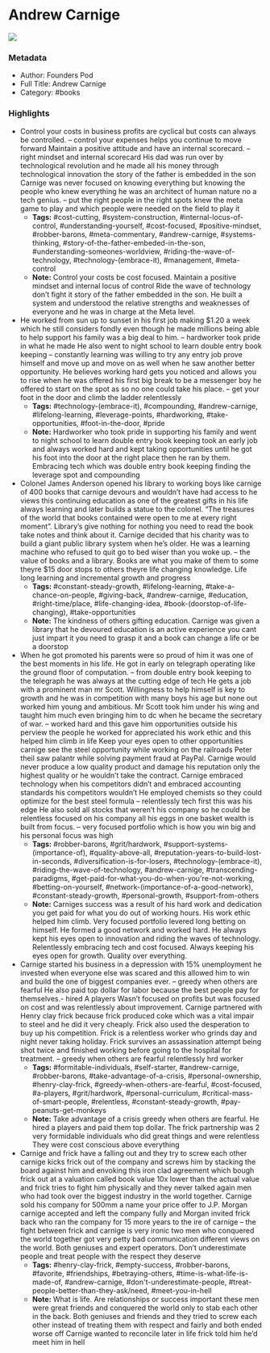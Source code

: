 # Andrew Carnige

![](https://readwise-assets.s3.amazonaws.com/static/images/default-book-icon-1.a08c56e2fedd.png)

### Metadata

- Author: Founders Pod 
- Full Title: Andrew Carnige
- Category: #books

### Highlights

- Control your costs in business profits are cyclical but costs can always be controlled. – control your expenses helps you continue to move forward
  Maintain a positive attitude and have an internal scorecard. – right mindset and internal scorecard
  His dad was run over by technological revolution and he made all his money through technological innovation the story of the father is embedded in the son
  Carnige was never focused on knowing everything but knowing the people who knew everything he was an architect of human nature no a tech genius. – put the right people in the right spots knew the meta game to play and which people were needed on the field to play it
    - **Tags:** #cost-cutting, #system-construction, #internal-locus-of-control, #understanding-yourself, #cost-focused, #positive-mindset, #robber-barons, #meta-commentary, #andrew-carnige, #systems-thinking, #story-of-the-father-embeded-in-the-son, #understanding-someones-worldview, #riding-the-wave-of-technology, #technology-(embrace-it), #management, #meta-control
    - **Note:** Control your costs be cost focused. Maintain a positive mindset and internal locus of control
      Ride the wave of technology don’t fight it story of the father embedded in the son.
      He built a system and understood the relative strengths and weaknesses of everyone and he was in charge at the Meta level.
- He worked from sun up to sunset in his first job making $1.20 a week which he still considers fondly even though he made millions being able to help support his family was a big deal to him. – hardworker took pride in what he made
  He also went to night school to learn double entry book keeping – constantly learning
  was willing to try any entry job prove himself and move up and move on as well when he saw another better opportunity. He believes working hard gets you noticed and allows you to rise when he was offered his first big break to be a messenger boy he offered to start on the spot as so no one could take his place. – get your foot in the door and climb the ladder relentlessly
    - **Tags:** #technology-(embrace-it), #compounding, #andrew-carnige, #lifelong-learning, #leverage-points, #hardworking, #take-opportunities, #foot-in-the-door, #pride
    - **Note:** Hardworker who took pride in supporting his family and went to night school to learn double entry book keeping took an early job and always worked hard and kept taking opportunities until he got his foot into the door at the right place then he ran by them. Embracing tech which was double entry book keeping finding the leverage spot and compounding
- Colonel James Anderson opened his library to working boys like carnige of 400 books that carnige devours and wouldn’t have had access to he views this continuing education as one of the greatest gifts in his life always learning and later builds a statue to the colonel. “The treasures of the world that books contained were open to me at every right moment”. Library’s give nothing for nothing you need to read the book take notes and think about it. Carnige decided that his charity was to build a giant public library system when he’s older. He was a learning machine who refused to quit go to bed wiser than you woke up. – the value of books and a library. Books are what you make of them to some theyre $15 door stops to others theyre life changing knowledge. Life long learning and incremental growth and progress
    - **Tags:** #constant-steady-growth, #lifelong-learning, #take-a-chance-on-people, #giving-back, #andrew-carnige, #education, #right-time/place, #life-changing-idea, #book-(doorstop-of-life-changing), #take-opportunities
    - **Note:** The kindness of others gifting education. Carnige was given a library that he devoured education is an active experience you cant just impart it you need to grasp it and a book can change a life or be a doorstop
- When he got promoted his parents were so proud of him it was one of the best moments in his life. He got in early on telegraph operating like the ground floor of computation. – from double entry book keeping to the telegraph he was always at the cutting edge of tech
  He gets a job with a prominent man mr Scott. Willingness to help himself is key to growth and he was in competition with many boys his age but none out worked him young and ambitious. Mr Scott took him under his wing and taught him much even bringing him to dc when he became the secretary of war. – worked hard and this gave him opportunities outside his perview the people he worked for appreciated his work ethic and this helped him climb in life
  Keep your eyes open to other opportunities carnige see the steel opportunity while working on the railroads Peter theil saw palantr while solving payment fraud at PayPal.
  Carnige would never produce a low quality product and damage his reputation only the highest quality or he wouldn’t take the contract.
  Carnige embraced technology when his competitors didn’t and embraced accounting standards his competitors wouldn’t He employed chemists so they could optimize for the best steel formula – relentlessly tech first this was his edge
  He also sold all stocks that weren’t his company so he could be relentless focused on his company all his eggs in one basket wealth is built from focus. – very focused portfolio which is how you win big and his personal focus was high
    - **Tags:** #robber-barons, #grit/hardwork, #support-systems-(importance-of), #quality-above-all, #reputation-years-to-build-lost-in-seconds, #diversification-is-for-losers, #technology-(embrace-it), #riding-the-wave-of-technology, #andrew-carnige, #transcending-paradigms, #get-paid-for-what-you-do-when-you're-not-working, #betting-on-yourself, #network-(importance-of-a-good-network), #constant-steady-growth, #personal-growth, #support-from-others
    - **Note:** Carniges success was a result of his hard work and dedication you get paid for what you do out of working hours. His work ethic helped him climb.
      Very focused portfolio levered long betting on himself.
      He formed a good network and worked hard.
      He always kept his eyes open to innovation and riding the waves of technology. Relentlessly embracing tech and cost focused. Always keeping his eyes open for growth.
      Quality over everything.
- Carnige started his business in a depression with 15% unemployment he invested when everyone else was scared and this allowed him to win and build the one of biggest companies ever. – greedy when others are fearful
  He also paid top dollar for labor because the best people pay for themselves.- hired A players
  Wasn’t focused on profits but was focused on cost and was relentlessly about improvement. Carnige partnered with Henry clay frick because frick produced coke which was a vital impair to steel and he did it very cheaply. Frick also used the desperation to buy up his competition. Frick is a relentless worker who grinds day and night never taking holiday. Frick survives an assassination attempt being shot twice and finished working before going to the hospital for treatment. – greedy when others are fearful relentlessly hrd worker
    - **Tags:** #formitable-individuals, #self-starter, #andrew-carnige, #robber-barons, #take-advantage-of-a-crisis, #personal-ownership, #henry-clay-frick, #greedy-when-others-are-fearful, #cost-focused, #a-players, #grit/hardwork, #personal-curriculum, #critical-mass-of-smart-people, #relentless, #constant-steady-growth, #pay-peanuts-get-monkeys
    - **Note:** Take advantage of a crisis greedy when others are fearful. He hired a players and paid them top dollar.
      The frick partnership was 2 very formidable individuals who did great things and were relentless 
      They were cost conscious above everything
- Carnige and frick have a falling out and they try to screw each other carnige kicks frick out of the company and screws him by stacking the board against him and envoking this iron clad agreement which bough frick out at a valuation called book value 10x lower than the actual value and frick tries to fight him physically and they never talked again men who had took over the biggest industry in the world together. Carnige sold his company for 500mm a name your price offer to J.P. Morgan carnige accepted and left the company fully and Morgan invited frick back who ran the company for 15 more years to the ire of carnige – the fight between frick and carnige is very ironic two men who conquered the world together got very petty bad communication different views on the world. Both geniuses and expert operators. Don’t underestimate people and treat people with the respect they deserve
    - **Tags:** #henry-clay-frick, #empty-success, #robber-barons, #favorite, #friendships, #betraying-others, #time-is-what-life-is-made-of, #andrew-carnige, #don't-underestimate-people, #treat-people-better-than-they-ask/need, #meet-you-in-hell
    - **Note:** What is life. Are relationships or success important these men were great friends and conquered the world only to stab each other in the back. Both geniuses and friends and they tried to screw each other instead of treating them with respect and fairly and both ended worse off
      Carnige wanted to reconcile later in life frick told him he’d meet him in hell
